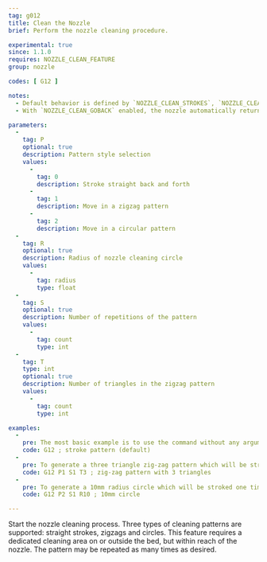 ```yaml
---
tag: g012
title: Clean the Nozzle
brief: Perform the nozzle cleaning procedure.

experimental: true
since: 1.1.0
requires: NOZZLE_CLEAN_FEATURE
group: nozzle

codes: [ G12 ]

notes:
  - Default behavior is defined by `NOZZLE_CLEAN_STROKES`, `NOZZLE_CLEAN_START_POINT`, `NOZZLE_CLEAN_END_POINT`, `NOZZLE_CLEAN_TRIANGLES`, `NOZZLE_CLEAN_CIRCLE_MIDDLE`, `NOZZLE_CLEAN_CIRCLE_RADIUS` and `NOZZLE_CLEAN_GOBACK`.
  - With `NOZZLE_CLEAN_GOBACK` enabled, the nozzle automatically returns to the XYZ position before [`G12`](/docs/gcode/G012.html).

parameters:
  -
    tag: P
    optional: true
    description: Pattern style selection
    values:
      -
        tag: 0
        description: Stroke straight back and forth
      -
        tag: 1
        description: Move in a zigzag pattern
      -
        tag: 2
        description: Move in a circular pattern
  -
    tag: R
    optional: true
    description: Radius of nozzle cleaning circle
    values:
      -
        tag: radius
        type: float
  -
    tag: S
    optional: true
    description: Number of repetitions of the pattern
    values:
      -
        tag: count
        type: int
  -
    tag: T
    type: int
    optional: true
    description: Number of triangles in the zigzag pattern
    values:
      -
        tag: count
        type: int

examples:
  -
    pre: The most basic example is to use the command without any arguments, this will default to a stroke based pattern which will be stroked `NOZZLE_CLEAN_STROKES` times.
    code: G12 ; stroke pattern (default)
  -
    pre: To generate a three triangle zig-zag pattern which will be stroked one time use the following command.
    code: G12 P1 S1 T3 ; zig-zag pattern with 3 triangles
  -
    pre: To generate a 10mm radius circle which will be stroked one time use the following command.
    code: G12 P2 S1 R10 ; 10mm circle

---
```


Start the nozzle cleaning process. Three types of cleaning patterns are supported: straight strokes, zigzags and circles. This feature requires a dedicated cleaning area on or outside the bed, but within reach of the nozzle. The pattern may be repeated as many times as desired.
